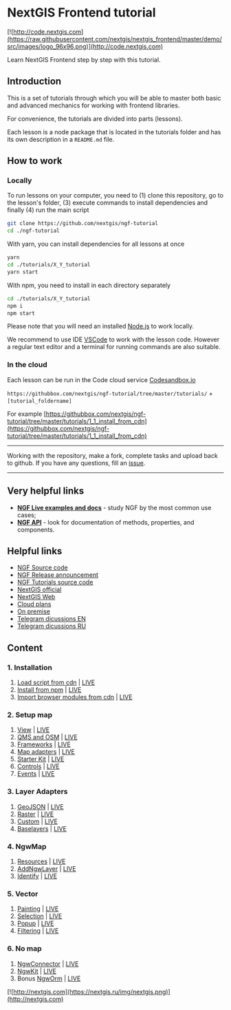 # NextGIS Frontend tutorial

[![http://code.nextgis.com](https://raw.githubusercontent.com/nextgis/nextgis_frontend/master/demo/src/images/logo_96x96.png)](http://code.nextgis.com)

Learn NextGIS Frontend step by step with this tutorial.

## Introduction

This is a set of tutorials through which you will be able to master both basic and advanced mechanics for working with frontend libraries.

For convenience, the tutorials are divided into parts (lessons).

Each lesson is a node package that is located in the tutorials folder and has its own description in a `README.md` file.

## How to work

### Locally

To run lessons on your computer, you need to (1) clone this repository, go to the lesson's folder, (3) execute commands to install dependencies and finally (4) run the main script

```bash
git clone https://github.com/nextgis/ngf-tutorial
cd ./ngf-tutorial
```

With yarn, you can install dependencies for all lessons at once

```bash
yarn
cd ./tutorials/X_Y_tutorial
yarn start
```

With npm, you need to install in each directory separately

```bash
cd ./tutorials/X_Y_tutorial
npm i
npm start
```

Please note that you will need an installed [Node.js](https://nodejs.org/en/download/) to work locally.

We recommend to use IDE [VSCode](https://code.visualstudio.com/) to work with the lesson code. However a regular text editor and a terminal for running commands are also suitable.

### In the cloud

Each lesson can be run in the Code cloud service [Codesandbox.io](https://codesandbox.io)

`https://githubbox.com/nextgis/ngf-tutorial/tree/master/tutorials/` + `[tutorial_foldername]`

For example [https://githubbox.com/nextgis/ngf-tutorial/tree/master/tutorials/1_1_install_from_cdn](https://githubbox.com/nextgis/ngf-tutorial/tree/master/tutorials/1_1_install_from_cdn)

---

Working with the repository, make a fork, complete tasks and upload back to github. If you have any questions, fill an [issue](https://github.com/nextgis/ngf-tutorial/issues/new).

---

## Very helpful links

- __[NGF Live examples and docs](https://code.nextgis.com)__ - study NGF by the most common use cases;
- __[NGF API](https://code-api.nextgis.com)__ - look for documentation of methods, properties, and components.

## Helpful links

- [NGF Source code](https://github.com/nextgis/nextgis_frontend)
- [NGF Release announcement](https://nextgis.com/blog/nextgis-frontend)
- [NGF Tutorials source code](https://github.com/nextgis/ngf-tutorial)
- [NextGIS official](https://nextgis.com)
- [NextGIS Web](https://nextgis.com/nextgis-web)
- [Cloud plans](https://nextgis.com/pricing-base)
- [On premise](https://nextgis.ru/pricing)
- [Telegram dicussions EN](https://t.me/nextgis_talks)
- [Telegram dicussions RU](https://t.me/nextgis_chat)

## Content

### 1. Installation

1. [Load script from cdn](tutorials/1_1_install_from_cdn/README.md) | [LIVE](https://githubbox.com/nextgis/ngf-tutorial/tree/master/tutorials/1_1_install_from_cdn)
2. [Install from npm](tutorials/1_2_install_from_npm/README.md) | [LIVE](https://githubbox.com/nextgis/ngf-tutorial/tree/master/tutorials/1_2_install_from_npm)
3. [Import browser modules from cdn](tutorials/1_3_browser_module_from_cdn/README.md) | [LIVE](https://githubbox.com/nextgis/ngf-tutorial/tree/master/tutorials/1_3_browser_module_from_cdn)

### 2. Setup map

1. [View](tutorials/2_1_setup_map_view/README.md) | [LIVE](https://githubbox.com/nextgis/ngf-tutorial/tree/master/tutorials/2_1_setup_map_view)
2. [QMS and OSM](tutorials/2_2_setup_map_qms_and_osm/README.md) | [LIVE](https://githubbox.com/nextgis/ngf-tutorial/tree/master/tutorials/2_2_setup_map_qms_and_osm)
3. [Frameworks](tutorials/2_3_setup_map_frameworks/README.md) | [LIVE](https://githubbox.com/nextgis/ngf-tutorial/tree/master/tutorials/2_3_setup_map_frameworks)
4. [Map adapters](tutorials/2_4_setup_map_map_adapters/README.md) | [LIVE](https://githubbox.com/nextgis/ngf-tutorial/tree/master/tutorials/2_4_setup_map_map_adapters)
5. [Starter Kit](tutorials/2_5_setup_map_starter_kit/README.md) | [LIVE](https://githubbox.com/nextgis/ngf-tutorial/tree/master/tutorials/2_5_setup_map_starter_kit)
6. [Controls](tutorials/2_6_setup_map_controls/README.md) | [LIVE](https://githubbox.com/nextgis/ngf-tutorial/tree/master/tutorials/2_6_setup_map_controls)
7. [Events](tutorials/2_7_setup_map_events/README.md) | [LIVE](https://githubbox.com/nextgis/ngf-tutorial/tree/master/tutorials/2_7_setup_map_events)

### 3. Layer Adapters

1. [GeoJSON](tutorials/3_1_layers_geojson/README.md) | [LIVE](https://githubbox.com/nextgis/ngf-tutorial/tree/master/tutorials/3_1_layers_geojson)
2. [Raster](tutorials/3_2_layers_raster/README.md) | [LIVE](https://githubbox.com/nextgis/ngf-tutorial/tree/master/tutorials/3_2_layers_raster)
3. [Custom](tutorials/3_3_layers_custom/README.md) | [LIVE](https://githubbox.com/nextgis/ngf-tutorial/tree/master/tutorials/3_3_layers_custom)
4. [Baselayers](tutorials/3_4_layers_baselayer/README.md) | [LIVE](https://githubbox.com/nextgis/ngf-tutorial/tree/master/tutorials/3_4_layers_baselayer)

### 4. NgwMap

1. [Resources](tutorials/4_1_ngwmap_resources/README.md) | [LIVE](https://githubbox.com/nextgis/ngf-tutorial/tree/master/tutorials/4_1_ngwmap_resources)
2. [AddNgwLayer](tutorials/4_2_ngwmap_addngwlayer/README.md) | [LIVE](https://githubbox.com/nextgis/ngf-tutorial/tree/master/tutorials/4_2_ngwmap_addngwlayer)
3. [Identify](tutorials/4_3_ngwmap_identify/README.md) | [LIVE](https://githubbox.com/nextgis/ngf-tutorial/tree/master/tutorials/4_3_ngwmap_identify)

### 5. Vector

1. [Painting](tutorials/5_1_vector_painting/README.md) | [LIVE](https://githubbox.com/nextgis/ngf-tutorial/tree/master/tutorials/5_1_vector_painting)
2. [Selection](tutorials/5_2_vector_selection/README.md) | [LIVE](https://githubbox.com/nextgis/ngf-tutorial/tree/master/tutorials/5_2_vector_selection)
3. [Popup](tutorials/5_3_vector_popup/README.md) | [LIVE](https://githubbox.com/nextgis/ngf-tutorial/tree/master/tutorials/5_3_vector_popup)
4. [Filtering](tutorials/5_4_vector_filtering/README.md) | [LIVE](https://githubbox.com/nextgis/ngf-tutorial/tree/master/tutorials/5_4_vector_filtering)

### 6. No map

1. [NgwConnector](tutorials/6_1_vno_map_ngw_connector/README.md) | [LIVE](https://githubbox.com/nextgis/ngf-tutorial/tree/master/tutorials/6_1_vno_map_ngw_connector)
2. [NgwKit](tutorials/6_2_no_map_ngw_kit/README.md) | [LIVE](https://githubbox.com/nextgis/ngf-tutorial/tree/master/tutorials/6_2_no_map_ngw_kit)
3. Bonus [NgwOrm](tutorials/6_3_no_map_ngw_orm/README.md) | [LIVE](https://githubbox.com/nextgis/ngf-tutorial/tree/master/tutorials/6_3_no_map_ngw_orm)

[![http://nextgis.com](https://nextgis.ru/img/nextgis.png)](http://nextgis.com)
